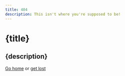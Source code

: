 ```yaml
---
title: 404
description: This isn't where you're supposed to be!
---
```


<div class="oh-fuck-center">

# {title}

## {description}

[Go home](/) or [get lost](https://instances.projectsegfau.lt)

</div>
